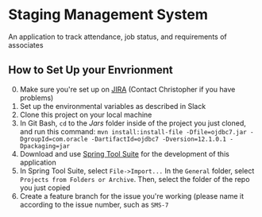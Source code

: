 # Staging Management System
An application to track attendance, job status, and requirements of associates

## How to Set Up your Envrionment

0. Make sure you're set up on [JIRA](https://revaturetraining.atlassian.net/) (Contact Christopher if you have problems)
1. Set up the environmental variables as described in Slack
2. Clone this project on your local machine
3. In Git Bash, `cd` to the *Jars* folder inside of the project you just cloned, and run this command: `mvn install:install-file -Dfile=ojdbc7.jar -DgroupId=com.oracle -DartifactId=ojdbc7 -Dversion=12.1.0.1 -Dpackaging=jar`
4. Download and use [Spring Tool Suite](https://spring.io/tools/sts/all) for the development of this application
5. In Spring Tool Suite, select `File->Import...` In the `General` folder, select `Projects from Folders or Archive`. Then, select the folder of the repo you just copied
6. Create a feature branch for the issue you're working (please name it according to the issue number, such as `SMS-7`

